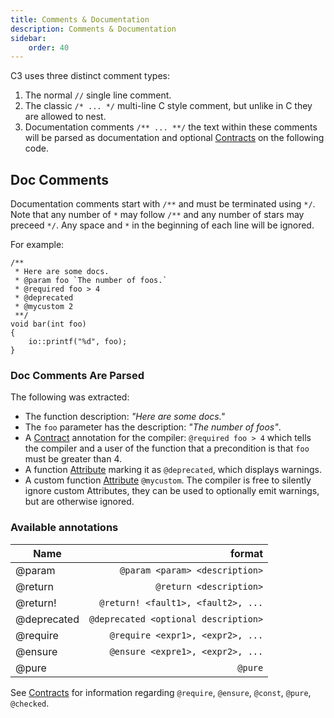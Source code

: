 ```yaml
---
title: Comments & Documentation
description: Comments & Documentation
sidebar:
    order: 40
---
```

C3 uses three distinct comment types:

1. The normal `//` single line comment.
2. The classic `/* ... */` multi-line C style comment, but unlike in C they are allowed to nest.
3. Documentation comments `/** ... **/` the text within these comments will be parsed as documentation and optional [Contracts](/language-common/contracts/) on the following code.

## Doc Comments

Documentation comments start with `/**` and must be terminated using `*/`. Note that any number of `*` may follow `/**` and any number of stars may preceed `*/`. Any space and `*` in the beginning of each line will be ignored.

For example:

```c3
/**
 * Here are some docs.
 * @param foo `The number of foos.`
 * @required foo > 4 
 * @deprecated
 * @mycustom 2
 **/
void bar(int foo)
{
    io::printf("%d", foo);
}
```
 
### Doc Comments Are Parsed
The following was extracted:
- The function description: *"Here are some docs."*
- The `foo` parameter has the description: *"The number of foos"*.
- A [Contract](/language-common/contracts/) annotation for the compiler: `@required foo > 4` which tells the compiler and a user of the function that a precondition is that `foo` must be greater than 4.
- A function [Attribute](/language-common/attributes/) marking it as `@deprecated`, which displays warnings.
- A custom function [Attribute](/language-common/attributes/) `@mycustom`. The compiler is free to silently ignore custom Attributes, they can be used to optionally emit warnings, but are otherwise ignored.

### Available annotations

| Name        |                               format |
|-------------|-------------------------------------:|
| @param      |       `@param <param> <description>` |
| @return     |              `@return <description>` |
| @return!    |   `@return! <fault1>, <fault2>, ...` |
| @deprecated | `@deprecated <optional description>` |
| @require    |     `@require <expr1>, <expr2>, ...` |
| @ensure     |     `@ensure <expre1>, <expr2>, ...` |
| @pure       |                              `@pure` |
    
See [Contracts](/language-common/contracts/) for information regarding `@require`, `@ensure`, `@const`, `@pure`, `@checked`.
